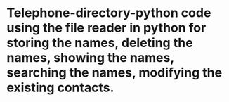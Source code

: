 # Telephone-directory-python code using the file reader in python for storing the names, deleting the names, showing the names, searching the names, modifying the existing contacts.
